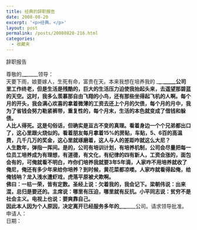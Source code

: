 ```yaml
---
title: 经典的辞职报告
date: 2008-08-20
excerpt: '<p>经典。</p>'
layout: post
permalink: /posts/20080820-216.html
categories:
  - 收藏夹
---
```

辞职报告 

尊敬的\___\___\_____领导：   
天要下雨，娘要嫁人，生死有命，富贵在天。本来我想在培养我的 \___\___\___\_____公司里工作终老，但是生活是残酷的，巨大的生活压力迫使我抬起头来，去遥望那碧蓝的天空。这时，我多么羡慕那自由飞翔的小鸟，还有那些坐得起飞机的人啊。每个月的开头，我会满心欢喜的拿着微薄的工资去还上个月的欠债，每个月的月中，我为了省钱会努力勒紧裤带，重复性的，每个月末，生活的本色就变成了借钱和躲债。   
人比人得死。这是句俗话，但确实是亘古不变的真理。看着身边一个个兄弟都出口了，这心里跟火烧似的。看着朋友每月拿着15%的房贴，车贴，5、6百的高温费，几千几万的奖金，这心里就琢磨着，这人与人的差距咋就这么大尼？   
人生数年，弹指一挥间。是的，公司有培训计划，有培养机制，公司会尽量把每一位员工培养成为有理想，有道德，有文化，有纪律的四有新人，工资会涨的，面包会有的，可俺就看不明白，咋你们培养我就要3年5年滴，人家咋不用培养就收了俺尼，俺还有多少年来给你培养？到时候，黄花菜都凉喽。人家咋就看得起俺，给俺钱呐？龙入浅水遭虾戏，虎落平原被犬欺啊。   
佛曰：一枯一荣，皆有定数。圣经上说：欠着我的，我会记下。梁朝伟说：出来混，总归是要还的。主席说：哪里有压迫，哪里就有反抗。小平同志说：贫穷不是社会主义。电视上也说：要爽靠自己。   
因此本人因为个人原因，决定离开已经服务多年的\___\___\___\____公司。请求领导批准。   
申请人：   
日期：